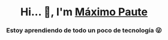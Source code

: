 <h1 align="center"> Hi... 👋, I'm <a href="https://github.com/mapjx">Máximo Paute</a></h1>
<h3 align="center">Estoy aprendiendo de todo un poco de tecnología 😜</h3>
